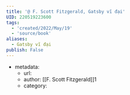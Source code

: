 ```yaml
---
title: '@ F. Scott Fitzgerald, Gatsby vĩ đại'
UID: 220519223600
tags:
  - 'created/2022/May/19'
  - 'source/book'
aliases:
  - Gatsby vĩ đại
publish: False
---
```

- metadata:
	- url:
	- author: [[F. Scott Fitzgerald]]1
	- category:



